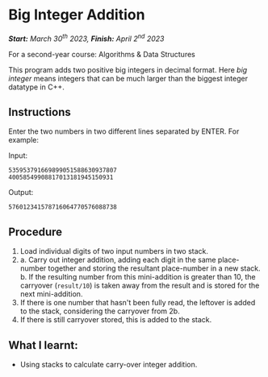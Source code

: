 # Big Integer Addition
***Start:** March 30<sup>th</sup> 2023, **Finish:** April 2<sup>nd</sup> 2023*

For a second-year course: Algorithms & Data Structures

This program adds two positive big integers in decimal format. Here *big integer* means integers that can be much larger than the biggest integer datatype in C++.

## Instructions
Enter the two numbers in two different lines separated by ENTER. For example:

Input:
```
535953791669899051588630937807
40058549908817013181945150931
```

Output:
```
576012341578716064770576088738
```

## Procedure
1) Load individual digits of two input numbers in two stack.
2) a. Carry out integer addition, adding each digit in the same place-number together and storing the resultant place-number in a new stack.
b. If the resulting number from this mini-addition is greater than 10, the carryover (`result/10`) is taken away from the result and is stored for the next mini-addition.
3) If there is one number that hasn't been fully read, the leftover is added to the stack, considering the carryover from 2b.
4) If there is still carryover stored, this is added to the stack.


## What I learnt:
- Using stacks to calculate carry-over integer addition.
